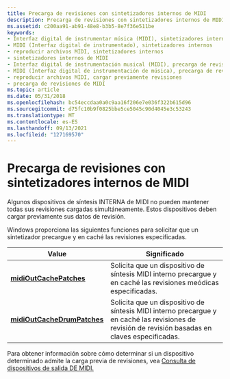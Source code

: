 ```yaml
---
title: Precarga de revisiones con sintetizadores internos de MIDI
description: Precarga de revisiones con sintetizadores internos de MIDI
ms.assetid: c200aa91-ab91-48e8-b3b5-8e7f36e511be
keywords:
- Interfaz digital de instrumentar música (MIDI), sintetizadores internos
- MIDI (Interfaz digital de instrumentado), sintetizadores internos
- reproducir archivos MIDI, sintetizadores internos
- sintetizadores internos de MIDI
- Interfaz digital de instrumentación musical (MIDI), precarga de revisiones
- MIDI (Interfaz digital de instrumentación de música), precarga de revisiones
- reproducir archivos MIDI, cargar previamente revisiones
- precarga de revisiones de MIDI
ms.topic: article
ms.date: 05/31/2018
ms.openlocfilehash: bc54eccdaa0a0c9aa16f206e7e036f322b615d96
ms.sourcegitcommit: d75fc10b9f0825bbe5ce5045c90d4045e3c53243
ms.translationtype: MT
ms.contentlocale: es-ES
ms.lasthandoff: 09/13/2021
ms.locfileid: "127169570"
---
```

# <a name="preloading-patches-with-internal-midi-synthesizers"></a>Precarga de revisiones con sintetizadores internos de MIDI

Algunos dispositivos de síntesis INTERNA de MIDI no pueden mantener todas sus revisiones cargadas simultáneamente. Estos dispositivos deben cargar previamente sus datos de revisión.

Windows proporciona las siguientes funciones para solicitar que un sintetizador precargue y en caché las revisiones especificadas.



| Value                                                      | Significado                                                                                                     |
|------------------------------------------------------------|-------------------------------------------------------------------------------------------------------------|
| [**midiOutCachePatches**](/windows/win32/api/mmeapi/nf-mmeapi-midioutcachepatches)         | Solicita que un dispositivo de síntesis MIDI interno precargue y en caché las revisiones meódicas especificadas.              |
| [**midiOutCacheDrumPatches**](/windows/win32/api/mmeapi/nf-mmeapi-midioutcachedrumpatches) | Solicita que un dispositivo de síntesis MIDI interno precargue y en caché las revisiones de revisión de revisión basadas en claves especificadas. |



 

Para obtener información sobre cómo determinar si un dispositivo determinado admite la carga previa de revisiones, vea [Consulta de dispositivos de salida DE MIDI.](querying-midi-output-devices.md)

 

 